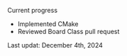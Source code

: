 Current progress

- Implemented CMake
- Reviewed Board Class pull request 

Last updat: December 4th, 2024
